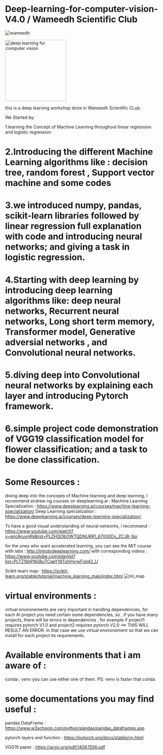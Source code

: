 # Deep-learning-for-computer-vision-V4.0 / Wameedh Scientific Club 



![wameedh](https://github.com/mohauop/Deep-learning-for-computer-vision-V4.0/assets/138127591/3364cc3f-828a-4238-a463-2cfeaee6b0a0)



<img width="200" alt="deep learning for computer vision" src="https://github.com/mohauop/Deep-learning-for-computer-vision-V4.0/assets/138127591/92ebf63f-df4a-46f3-b91b-9b2eba5ecb9c">

this is a deep learning workshop done in Wameedh Scientific CLub.

We Started by: </p>
1.learning the Concept of Machine Learning throughout linear regression and logistic regression.
# 2.Introducing the different Machine Learning algorithms like : decision tree, random forest , Support vector machine and some codes
# 3.we introduced numpy, pandas, scikit-learn libraries followed by linear regression full explanation with code and introducing neural networks; and giving a task in logistic regression.
# 4.Starting with deep learning by introducing deep learning algorithms like: deep neural networks, Recurrent neural networks, Long short term memory, Transformer model, Generative adversial networks , and Convolutional neural networks.
# 5.diving deep into Convolutional neural networks by explaining each layer and introducing Pytorch framework.
# 6.simple project code demonstration of VGG19 classification model for flower classification; and a task to be done classification.





# Some Resources :

diving deep into the concepts of Machine learning and deep learning, i recommend andrew ng courses on deeplearning.ai :
        Machine Learning Specialization : https://www.deeplearning.ai/courses/machine-learning-specialization/
        Deep Learning specialization : https://www.deeplearning.ai/courses/deep-learning-specialization/

To have a good visual understanding of neural networks, i recommend : https://www.youtube.com/watch?v=aircAruvnKk&list=PLZHQObOWTQDNU6R1_67000Dx_ZCJB-3pi


for the ones who want accelerated learning, you can see the MIT course with labs : http://introtodeeplearning.com/ with corresponding videos : https://www.youtube.com/playlist?list=PLTZ1bhP8GBuTCqeY19TxhHyrwFiot42_U



Scikit-learn map : https://scikit-learn.org/stable/tutorial/machine_learning_map/index.html
![ml_map](https://github.com/mohauop/Deep-learning-for-computer-vision-V4.0/assets/138127591/364cf768-3d8a-4386-a5b3-2c7f5a9f11ba)



# virtual environments :
virtual environements are very important in handling dependencies, for each AI project you need certain some dependencies, so , if you have many projects, there will be errors in dependencies , for example if project1 requires pytorch V1.0 and project2 requires pytorch V2.0 ==> THIS WILL RESULT AN ERROR.
in that case we use virtual environement so that we can install for each project its requirements.
# Available environments that i am aware of :
conda  ; venv 
you can use either one of them.
PS: venv is faster that conda.


# some documentations you may find useful : 
pandas DataFrame : https://www.w3schools.com/python/pandas/pandas_dataframes.asp

pytorch layers and function : https://pytorch.org/docs/stable/nn.html

VGG19 paper : https://arxiv.org/pdf/1409.1556.pdf




